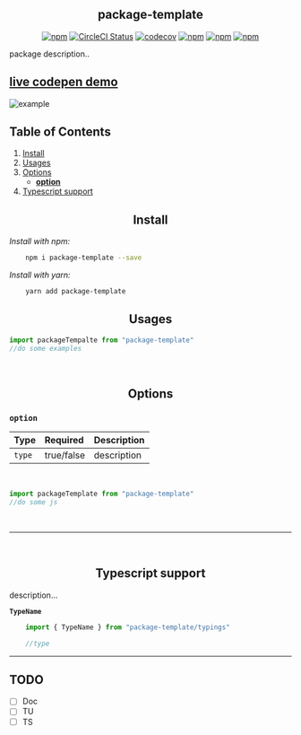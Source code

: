 <h2 align="center">package-template</h2>  

<div align="center">  

[![npm](https://img.shields.io/npm/v/@ory/package-template.svg?style=flat-square)](https://www.npmjs.com/package/@ory/package-template)
[![CircleCI Status](https://img.shields.io/circleci/build/github/sl-julienamblard/package-template/master?style=flat-square)](https://circleci.com/gh/sl-julienamblard/package-template)
[![codecov](https://img.shields.io/codecov/c/github/sl-julienamblard/package-template?logo=codecov&style=flat-square)](https://codecov.io/gh/sl-julienamblard/package-template)
[![npm](https://img.shields.io/bundlephobia/minzip/@ory/package-template?style=flat-square)](https://www.npmjs.com/package/@ory/package-template)
[![npm](https://img.shields.io/npm/dt/@ory/package-template.svg?style=flat-square)](https://www.npmjs.com/package/@ory/package-template)
[![npm](https://img.shields.io/npm/l/@ory/package-template.svg?style=flat-square)](https://github.com/sl-julienamblard/package-template/blob/master/LICENSE)

</div>  


package description..

## [live codepen demo](https://codepen.io/Capse/full/LYGVRoP)

![example](https://media1.giphy.com/media/WZmgVLMt7mp44/giphy.gif?cid=ecf05e4704e7mzlx36us86wjo4m1uc3so15npso57hhxo0or&rid=giphy.gif)

## Table of Contents

1. [Install](#install)
2. [Usages](#usages)
3. [Options](#options)
    - [**option**](#option)
4. [Typescript support](#types)

<a id="install"></a>

<h2 align="center">Install</h2>

*Install with npm:*

```bash
    npm i package-template --save
```

*Install with yarn:*

```bash
    yarn add package-template
```

<a id="usages"></a>

<h2 align="center">Usages</h2>


```js
import packageTempalte from "package-template"
//do some examples
```

<br />


<a id="options"></a>

<h2 align="center">Options</h2>

### `option` <a id="option"></a>

| Type | Required | Description |
| :--- | :------- | :---------- |
| `type` | true/false | description |

<br />

```js
import packageTemplate from "package-template"
//do some js
```

<br />

---


<br />

<a id="types"></a>  

<h2 align="center">Typescript support</h2>  

description...

<a id="TDomainList"></a>  

**`TypeName`**
```ts
    import { TypeName } from "package-template/typings"

    //type
```

---

## TODO
- [ ] Doc
- [ ] TU
- [ ] TS
